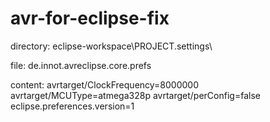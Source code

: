 # avr-for-eclipse-fix

directory:
eclipse-workspace\PROJECT\.settings\

file:
de.innot.avreclipse.core.prefs

content:
avrtarget/ClockFrequency=8000000
avrtarget/MCUType=atmega328p
avrtarget/perConfig=false
eclipse.preferences.version=1
